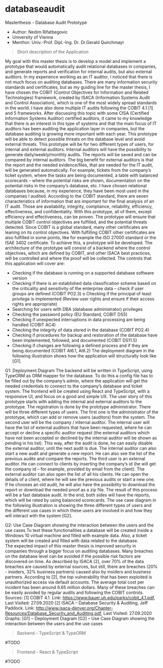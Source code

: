 # databaseaudit
Masterthesis - Database Audit Prototype

- Author: Nedim Rifatbegovic
- University of Vienna 
- Menthor: Univ.-Prof. Dipl.-Ing. Dr. Dr.Gerald Quirchmayr

> Short description of the Application 

My goal with this master thesis is to develop a model and implement a prototype that would automatically audit relational databases in companies, and generate reports and verification for internal audits, but also external auditors. In my experience working as an IT auditor, I noticed that there is not much focus on auditing databases. There are many information security standards and certificates, but as my guiding line for the master thesis, I have chosen the COBIT (Control Objectives for Information and Related Technologies) framework, created by ISACA (Information Systems Audit and Control Association), which is one of the most widely spread standards in the world. I have also done multiple IT audits following the COBIT 4.1 [1] and 5 frameworks. After discussing this topic with some CISA (Certified Information Systems Auditor) certified auditors, it came to my knowledge that there is an interest in this type of systems and that the main focus of IT auditors has been auditing the application layer in companies, but the database auditing is growing more important with each year. 
This prototype will be able to detect possible threats on the database level and avoid external threats. This prototype will be for two different types of users, for internal and external auditors. Internal auditors will have the possibility to generate daily/weekly/monthly audits. The reports will be saved and can be compared by internal auditors. The big benefit for external auditors is that the report and the needed evidence/files, that are needed for the IT audit, will be generated automatically. For example, tickets from the company’s ticket system, where the tasks are being documented, a table with balanced scorecards – where the potential risks are shown, documentation on the potential risks in the company’s database, etc. I have chosen relational databases because, in my experience, they have been most used in the companies I audited. According to the COBIT standard, there are seven characteristics of information that are important for the final analysis of an IT audit. Those are availability, integrity, compliance, reliability, efficiency, effectiveness, and confidentiality. With this prototype, all of them, except efficiency and effectiveness, can be proven. The prototype will ensure that multiple COBIT control objectives are fulfilled, and the potential threats detected. Since COBIT is a global standard, many other certificates are leaning on its control objectives. With fulfilling COBIT other certificates are also fulfilled in some points, like for example the ISO 27000 standard or the ISAE 3402 certificate.
To achieve this, a prototype will be developed. The architecture of the prototype will consist of a backend where the control objectives, which are defined by COBIT, and other ISACA best practices, will be controlled and where the proof will be collected. The controls that this application will cover are: 
-	Checking if the database is running on a supported database software version
-	Checking if there is an established data classification scheme based on the criticality and sensitivity of the enterprise data – check if user groups are defined (COBIT PO2.3)
o	Checking if the principal of least privilege is implemented (Review user rights and ensure if their access rights are appropriate)
-	Searching for users with DBA (database administrator) privileges
-	Checking the password policy (EU Standard, COBIT DS5)
-	Checking if unexpected interruptions in data processing are being handled (COBIT AC4)
-	Checking the integrity of data stored in the database (COBIT PO2.4)
-	Checking if procedures for backup and restoration of the database have been implemented, followed, and documented (COBIT DS11.5)
-	Checking if changes are following a defined process and if they are being documented (COBIT AI6.1, AI6.2)
The deployment diagram in the following illustration shows how the application will structurally look like [G1]. 
 
G1: Deployment Diagram
The backend will be written in TypeScript, using TypeORM as ORM mapper for the database. To do this a config file has to be filled out by the company’s admin, where the application will get the needed credentials to connect to the company’s database and ticket system. The frontend will be created using React and TypeScript, with a responsive UI, and focus on a good and simple UX. The user story of this prototype starts with adding the internal and external auditors to the prototype. The registration is done by the prototype administrator. There will be three different types of users. The first one is the administrator of the prototype, which can add or remove users (auditors) from the system. The second user will be the company / internal auditor. The internal user will have the list of external auditors that have been requested, where he can accept or decline a specific auditor request (the external auditors which have not been accepted or declined by the internal auditor will be shown as pending in his list). This way, after the audit is done, he can easily disable the external auditor, until the next audit is due. The internal auditor can also start a new audit and generate a new report. He can also see the list of the previous audits and compare the reports. The third user is an external auditor. He can connect to clients by inserting the company’s id (he will get the company id – for example, provided by email from the client). The external auditor can also open the list of all his clients. He can open the details of a client, where he will see the previous audits or start a new one. If he chooses an old audit, he will also have the possibility to download the report or download the needed proof as a zip file. The result of this process will be a fast database audit. In the end, both sides will have the reports, which will be rated by using balanced scorecards. The use case diagram in the following illustration is showing the three different types of users and the different use cases in which these users are involved in and how they will interact with the system [G2]. 
 
G2: Use Case Diagram showing the interaction between the users and the use cases
To test these functionalities a database will be created inside a Windows 10 virtual machine and filled with example data. Also, a ticket system will be created and filled with data related to the database.   
The expected impact of this master thesis is improved security in companies through a bigger focus on auditing databases. Many breaches on the database level can be avoided if the possible risk factors are discovered on time. As described by ISACA [2], over 70% of the data breaches are caused by external sources, but still, there are breaches (20% - insiders, 32% business partners) caused also by insiders and business partners. According to [2], the top vulnerability that has been exploited is unauthorized access via default accounts. The average total cost per incident has been around 6.65 million dollars. Many of these breaches can be easily avoided by regular audits and following the COBIT controls.
 
Sources: 
[1] COBIT 4.1. Link: https://www.bauer.uh.edu/parks/cobit_4.1.pdf, Last Visited: 27.09.2020
[2] ISACA – Database Security & Auditing, Jeff Paddock. Link: http://www.isaca-denver.org/Chapter-Resources/Database_Security_and_Auditing.pdf, Last Visited: 27.09.2020 
Graphs: 
[G1] – Deployment Diagram
[G2] – Use Case Diagram showing the interaction between the users and the use cases


> Backend - TypeScript & TypeORM

#TODO

> Frontend - React & TypeScript

#TODO

